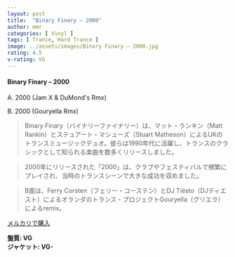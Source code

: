 ```yaml
---
layout: post
title:  "Binary Finary – 2000"
author: mmr
categories: [ Vinyl ]
tags: [ Trance, Hard Trance ]
image: ../assets/images/Binary Finary – 2000.jpg
rating: 4.5
v-rating: VG
---
```


#### Binary Finary – 2000

A. 2000 (Jam X & DuMond's Rmx)

B. 2000 (Gouryella Rmx)

> Binary Finary（バイナリーファイナリー）は、マット・ランキン（Matt Rankin）とステュアート・マシューズ（Stuart Matheson）によるUKのトランスミュージックデュオ。彼らは1990年代に活躍し、トランスのクラシックとして知られる楽曲を数多くリリースしました。

> 2000年にリリースされた「2000」は、クラブやフェスティバルで頻繁にプレイされ、当時のトランスシーンで大きな成功を収めました。

> B面は、Ferry Corsten（フェリー・コーステン）とDJ Tiësto（DJティエスト）によるオランダのトランス・プロジェクトGouryella（グリエラ）によるremix。


[メルカリで購入](https://jp.mercari.com/item/m82024222071)

<div class="mt-4 mb-4 d-flex align-items-center">
<strong class="mr-1">盤質: VG</strong>
</div>
<div class="mt-4 mb-4 d-flex align-items-center">
<strong class="mr-1">ジャケット: VG-</strong>
</div>

